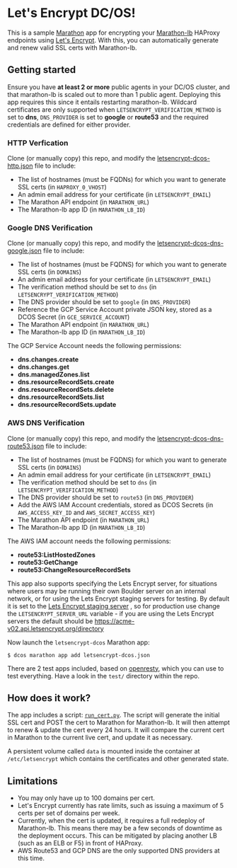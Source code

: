 # Let's Encrypt DC/OS!

This is a sample [Marathon](https://github.com/mesosphere/marathon) app for encrypting your [Marathon-lb](https://github.com/mesosphere/marathon-lb) HAProxy endpoints using [Let's Encrypt](https://letsencrypt.org/). With this, you can automatically generate and renew valid SSL certs with Marathon-lb.

## Getting started

Ensure you have **at least 2 or more** public agents in your DC/OS cluster, and that marathon-lb is scaled out to more than 1 public agent. Deploying this app requires this since it entails restarting marathon-lb.
Wildcard certificates are only supported when `LETSENCRYPT_VERIFICATION_METHOD` is set to **dns**, `DNS_PROVIDER` is set to **google** or **route53** and the required credentials are defined for either provider.

### HTTP Verfication

Clone (or manually copy) this repo, and modify the [letsencrypt-dcos-http.json](letsencrypt-dcos-http.json) file to include:
 - The list of hostnames (must be FQDNs) for which you want to generate SSL certs (in `HAPROXY_0_VHOST`)
 - An admin email address for your certificate (in `LETSENCRYPT_EMAIL`)
 - The Marathon API endpoint (in `MARATHON_URL`)
 - The Marathon-lb app ID (in `MARATHON_LB_ID`)
 
### Google DNS Verification

Clone (or manually copy) this repo, and modify the [letsencrypt-dcos-dns-google.json](letsencrypt-dcos-dns-google.json) file to include:
- The list of hostnames (must be FQDNS) for which you want to generate SSL certs (in `DOMAINS`)
- An admin email address for your certificate (in `LETSENCRYPT_EMAIL`)
- The verification method should be set to `dns` (in `LETSENCRYPT_VERIFICATION_METHOD`)
- The DNS provider should be set to `google` (in `DNS_PROVIDER`)
- Reference the GCP Service Account private JSON key, stored as a DCOS Secret (in `GCE_SERVICE_ACCOUNT`)
- The Marathon API endpoint (in `MARATHON_URL`)
- The Marathon-lb app ID (in `MARATHON_LB_ID`)

The GCP Service Account needs the following permissions:

* **dns.changes.create**
* **dns.changes.get**
* **dns.managedZones.list**
* **dns.resourceRecordSets.create**
* **dns.resourceRecordSets.delete**
* **dns.resourceRecordSets.list**
* **dns.resourceRecordSets.update**

### AWS DNS Verification

Clone (or manually copy) this repo, and modify the [letsencrypt-dcos-dns-route53.json](letsencrypt-dcos-dns-route53.json) file to include:
- The list of hostnames (must be FQDNS) for which you want to generate SSL certs (in `DOMAINS`)
- An admin email address for your certificate (in `LETSENCRYPT_EMAIL`)
- The verification method should be set to `dns` (in `LETSENCRYPT_VERIFICATION_METHOD`)
- The DNS provider should be set to `route53` (in `DNS_PROVIDER`)
- Add the AWS IAM Account credentials, stored as DCOS Secrets (in `AWS_ACCESS_KEY_ID` and `AWS_SECRET_ACCESS_KEY`)
- The Marathon API endpoint (in `MARATHON_URL`)
- The Marathon-lb app ID (in `MARATHON_LB_ID`)

The AWS IAM account needs the following permissions:

* **route53:ListHostedZones**
* **route53:GetChange**
* **route53:ChangeResourceRecordSets**

This app also supports specifying the Lets Encrypt server, for situations where users may be running their own Boulder server on an internal network, or for using the Lets Encrypt staging servers for testing. By default it is set to the [Lets Encrypt staging server](https://acme-staging-v02.api.letsencrypt.org/directory) , so for production use change the `LETSENCRYPT_SERVER_URL` variable - if you are using the Lets Encrypt servers the default should be https://acme-v02.api.letsencrypt.org/directory

Now launch the `letsencrypt-dcos` Marathon app:

```
$ dcos marathon app add letsencrypt-dcos.json
```

There are 2 test apps included, based on [openresty](https://openresty.org/), which you can use to test everything. Have a look in the `test/` directory within the repo.

## How does it work?

The app includes a script: [`run_cert.py`](run_cert.py). The script will generate the initial SSL cert and POST the cert to Marathon for Marathon-lb. It will then attempt to renew & update the cert every 24 hours. It will compare the current cert in Marathon to the current live cert, and update it as necessary.

A persistent volume called `data` is mounted inside the container at `/etc/letsencrypt` which contains the certificates and other generated state.

## Limitations

 - You may only have up to 100 domains per cert.
 - Let's Encrypt currently has rate limits, such as issuing a maximum of 5 certs per set of domains per week.
 - Currently, when the cert is updated, it requires a full redeploy of Marathon-lb. This means there may be a few seconds of downtime as the deployment occurs. This can be mitigated by placing another LB (such as an ELB or F5) in front of HAProxy.
 - AWS Route53 and GCP DNS are the only supported DNS providers at this time. 